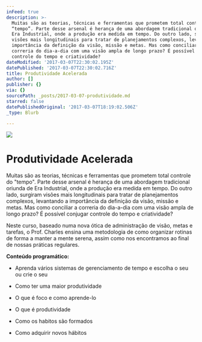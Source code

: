 ```yaml
---
inFeed: true
description: >-
  Muitas são as teorias, técnicas e ferramentas que prometem total controle do
  “tempo”. Parte desse arsenal é herança de uma abordagem tradicional oriunda de
  Era Industrial, onde a produção era medida em tempo. Do outro lado, surgiram
  visões mais longitudinais para tratar de planejamentos complexos, levantando a
  importância da definição da visão, missão e metas. Mas como conciliar a
  correria do dia-a-dia com uma visão ampla de longo prazo? É possível conjugar
  controle do tempo e criatividade?
dateModified: '2017-03-07T22:30:02.195Z'
datePublished: '2017-03-07T22:30:02.716Z'
title: Produtividade Acelerada
author: []
publisher: {}
via: {}
sourcePath: _posts/2017-03-07-produtividade.md
starred: false
datePublishedOriginal: '2017-03-07T18:19:02.506Z'
_type: Blurb

---
```

![](https://the-grid-user-content.s3-us-west-2.amazonaws.com/9d1b17b9-a516-4dfe-8e37-47bab2f27414.jpg)

# Produtividade Acelerada

Muitas são as teorias, técnicas e ferramentas que prometem total controle do "tempo". Parte desse arsenal é herança de uma abordagem tradicional oriunda de Era Industrial, onde a produção era medida em tempo. Do outro lado, surgiram visões mais longitudinais para tratar de planejamentos complexos, levantando a importância da definição da visão, missão e metas. Mas como conciliar a correria do dia-a-dia com uma visão ampla de longo prazo? É possível conjugar controle do tempo e criatividade?

Neste curso, baseado numa nova ótica de administração de visão, metas e tarefas, o Prof. Charles ensina uma metodologia de como organizar rotinas de forma a manter a mente serena, assim como nos encontramos ao final de nossas práticas regulares.

**Conteúdo programático:**

- Aprenda vários sistemas de gerenciamento de tempo e escolha o seu ou crie o seu

- Como ter uma maior produtividade

- O que é foco e como aprende-lo

- O que é produtividade

- Como os habitos são formados

- Como adquirir novos hábitos